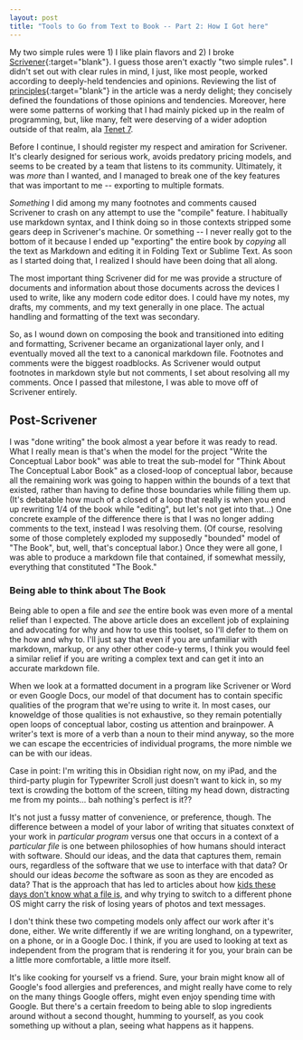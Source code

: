 ```yaml
---
layout: post
title: "Tools to Go from Text to Book -- Part 2: How I Got here"
---
```


My two simple rules were 1) I like plain flavors and 2) I broke [Scrivener](https://www.literatureandlatte.com/scrivener/overview){:target="blank"}. I guess those aren't exactly "two simple rules". I didn't set out with clear rules in mind, I just, like most people, worked according to deeply-held tendencies and opinions. Reviewing the list of [principles](https://programminghistorian.org/en/lessons/sustainable-authorship-in-plain-text-using-pandoc-and-markdown#principles){:target="blank"} in the article was a nerdy delight; they concisely defined the foundations of those opinions and tendencies. Moreover, here were some patterns of working that I had mainly picked up in the realm of programming, but, like many, felt were deserving of a wider adoption outside of that realm, ala [Tenet 7](https://conceptuallabor.com/expanded-theory#tenet-7-patterns-and-materials-of-conceptual-labor).

Before I continue, I should register my respect and amiration for Scrivener. It's clearly designed for serious work, avoids predatory pricing models, and seems to be created by a team that listens to its community. Ultimately, it was *more* than I wanted, and I managed to break one of the key features that was important to me -- exporting to multiple formats.

*Something* I did among my many footnotes and comments caused Scrivener to crash on any attempt to use the "compile" feature. I habitually use markdown syntax, and I think doing so in those contexts stripped some gears deep in Scrivener's machine. Or something -- I never really got to the bottom of it because I ended up "exporting" the entire book by *copying* all the text as Markdown and editing it in Folding Text or Sublime Text. As soon as I started doing that, I realized I should have been doing that all along.

The most important thing Scrivener did for me was provide a structure of documents and information about those documents across the devices I used to write, like any modern code editor does. I could have my notes, my drafts, my comments, and my text generally in one place. The actual handling and formatting of the text was secondary.

So, as I wound down on composing the book and transitioned into editing and formatting, Scrivener became an organizational layer only, and I eventually moved all the text to a canonical markdown file. Footnotes and comments were the biggest roadblocks. As Scrivener would output footnotes in markdown style but not comments, I set about resolving all my comments. Once I passed that milestone, I was able to move off of Scrivener entirely.

## Post-Scrivener

I was "done writing" the book almost a year before it was ready to read. What I really mean is that's when the model for the project "Write the Conceptual Labor book" was able to treat the sub-model for "Think About The Conceptual Labor Book" as a closed-loop of conceptual labor, because all the remaining work was going to happen within the bounds of a text that existed, rather than having to define those boundaries while filling them up. (It's debatable how much of a closed of a loop that really is when you end up rewriting 1/4 of the book while "editing", but let's not get into that...) One concrete example of the difference there is that I was no longer adding comments to the text, instead I was  resolving them. (Of course, resolving some of those completely exploded my supposedly "bounded" model of "The Book", but, well, that's conceptual labor.) Once they were all gone, I was able to produce a markdown file that contained, if somewhat messily, everything that constituted "The Book."

### Being able to think about The Book

Being able to open a file and *see* the entire book was even more of a mental relief than I expected. The above article does an excellent job of explaining and advocating for why and how to use this toolset, so I'll defer to them on the how and why to. I'll just say that even if you are unfamiliar with markdown, markup, or any other other code-y terms, I think you would feel a similar relief if you are writing a complex text and can get it into an accurate markdown file.

When we look at a formatted document in a program like Scrivener or Word or even Google Docs, our model of that document has to contain specific qualities of the program that we're using to write it. In most cases, our knoweldge of those qualities is not exhaustive, so they remain potentially open loops of conceptual labor, costing us attention and brainpower. A writer's text is more of a verb than a noun to their mind anyway, so the more we can escape the eccentricies of individual programs, the more nimble we can be with our ideas.

Case in point: I'm writing this in Obsidian right now, on my iPad, and the third-party plugin for Typewriter Scroll just doesn't want to kick in, so my text is crowding the bottom of the screen, tilting my head down, distracting me from my points... bah nothing's perfect is it??

It's not just a fussy matter of convenience, or preference, though. The difference between a model of your labor of writing that situates conxtext of your work in *particular program* versus one that occurs in a context of a *particular file* is one between philosophies of how humans should interact with software. Should our ideas, and the data that captures them, remain ours, regardless of the software that we use to interface with that data? Or should our ideas *become* the software as soon as they are encoded as data? That is the approach that has led to articles about how [kids these days don't know what a file is](https://www.theverge.com/22684730/students-file-folder-directory-structure-education-gen-z), and why trying to switch to a different phone OS might carry the risk of losing years of photos and text messages.

I don't think these two competing models only affect our work after it's done, either. We write differently if we are writing longhand, on a typewriter, on a phone, or in a Google Doc.  I think, if you are used to looking at text as independent from the program that is rendering it for you, your brain can be a little more comfortable, a little more itself.

It's like cooking for yourself vs a friend. Sure, your brain might know all of Google's food allergies and preferences, and might really have come to rely on the many things Google offers, might even enjoy spending time with Google. But there's a certain freedom to being able to slop ingredients around without a second thought, humming to yourself, as you cook something up without a plan, seeing what happens as it happens.
